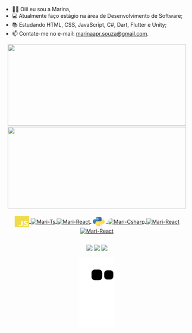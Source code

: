 - 👋😊 Oiii eu sou a Marina,
- 💻 Atualmente faço estágio na área de Desenvolvimento de Software;  
- 📚 Estudando HTML, CSS, JavaScript, C#, Dart, Flutter e Unity;
- 📫 Contate-me no e-mail: marinaapr.souza@gmail.com.

<div align="center">
  <a href="https://github.com/marinaap">
  <img height="220em" width= "480em" src="https://github-readme-stats.vercel.app/api?username=marinaap&show_icons=true&theme=aura_dark&include_all_commits=true&count_private=true"/>
  <img height="220em" width="480em" src="https://github-readme-stats.vercel.app/api/top-langs/?username=marinaap&layout=compact&langs_count=4&theme=aura_dark"/>
</div>

  <div style="display: inline_block" align="center"><br>
  <img align="center" alt="Mari-Js" height="30" width="40" src="https://raw.githubusercontent.com/devicons/devicon/master/icons/javascript/javascript-plain.svg">
  <img align="center" alt="Mari-Ts" height="30" width="40" src="https://icongr.am/devicon/css3-original.svg?size=128&color=761e73">
  <img align="center" alt="Mari-React" height="30" width="40" src="https://icongr.am/devicon/html5-original.svg?size=128&color=761e73">
  <img align="center" alt="Mari-HTML" height="30" width="40" 
  <img align="center" alt="Mari-CSS" height="30" width="40" 
  <img align="center" alt="Mari-Python" height="30" width="40" src="https://raw.githubusercontent.com/devicons/devicon/master/icons/python/python-original.svg">
  <img align="center" alt="Mari-Csharp" height="30" width="40" 
  <img align="right" alt="Mari-pic" height="150" style="border-radius:50px;" 
  <img align="center" alt="Mari-Ts" height="30" width="40" 
       src="https://icongr.am/devicon/sass-original.svg?size=128&color=761e73">
    <img align="center" alt="Mari-React" height="30" width="40" src="https://icongr.am/devicon/android-plain-wordmark.svg?size=128&color=37df34">
    <img align="center" alt="Mari-React" height="30" width="40" src="https://icongr.am/devicon/csharp-original.svg?size=128&color=761e73">
</div>
  
  ##
  
  <div align="center"> 
  <a href="https://www.linkedin.com/in/marina-a-souza" target="_blank"><img src="https://img.shields.io/badge/-LinkedIn-%230077B5?style=for-the-badge&logo=linkedin&logoColor=white" target="_blank"></a> 
   <a href = "mailto:marinaapr.souza@gmail.com"><img src="https://img.shields.io/badge/-Gmail-%23333?style=for-the-badge&logo=gmail&logoColor=white" target="_blank"></a>
  <a href="https://instagram.com/marina.ninna" target="_blank"><img src="https://img.shields.io/badge/-Instagram-%23E4405F?style=for-the-badge&logo=instagram&logoColor=white" target="_blank"></a>
 
 

 

    
    
    
    
    
    
    
    
    
    
    
    
    
    
    
    
    
    
    
    
    
    
    
    
    
    
    
    
    
    
    
    
    
    
    
    
    
    
    
    
 
  ![Snake animation](https://github.com/rafaballerini/rafaballerini/blob/output/github-contribution-grid-snake.svg)
 
</div>
